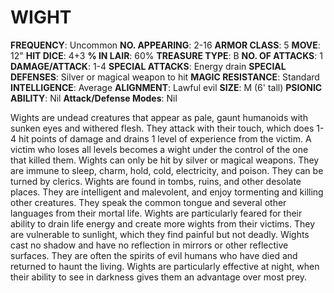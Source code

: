 # WIGHT

**FREQUENCY**: Uncommon
**NO. APPEARING**: 2-16
**ARMOR CLASS**: 5
**MOVE**: 12"
**HIT DICE**: 4+3
**% IN LAIR**: 60%
**TREASURE TYPE**: B
**NO. OF ATTACKS**: 1
**DAMAGE/ATTACK**: 1-4
**SPECIAL ATTACKS**: Energy drain
**SPECIAL DEFENSES**: Silver or magical weapon to hit
**MAGIC RESISTANCE**: Standard
**INTELLIGENCE**: Average
**ALIGNMENT**: Lawful evil
**SIZE**: M (6' tall)
**PSIONIC ABILITY**: Nil
**Attack/Defense Modes**: Nil

Wights are undead creatures that appear as pale, gaunt humanoids with sunken eyes and withered flesh. They attack with their touch, which does 1-4 hit points of damage and drains 1 level of experience from the victim. A victim who loses all levels becomes a wight under the control of the one that killed them. Wights can only be hit by silver or magical weapons. They are immune to sleep, charm, hold, cold, electricity, and poison. They can be turned by clerics. Wights are found in tombs, ruins, and other desolate places. They are intelligent and malevolent, and enjoy tormenting and killing other creatures. They speak the common tongue and several other languages from their mortal life. Wights are particularly feared for their ability to drain life energy and create more wights from their victims. They are vulnerable to sunlight, which they find painful but not deadly. Wights cast no shadow and have no reflection in mirrors or other reflective surfaces. They are often the spirits of evil humans who have died and returned to haunt the living. Wights are particularly effective at night, when their ability to see in darkness gives them an advantage over most prey.
